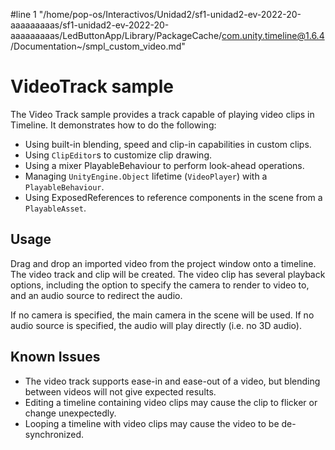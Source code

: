 #line 1 "/home/pop-os/Interactivos/Unidad2/sf1-unidad2-ev-2022-20-aaaaaaaaas/sf1-unidad2-ev-2022-20-aaaaaaaaas/LedButtonApp/Library/PackageCache/com.unity.timeline@1.6.4/Documentation~/smpl_custom_video.md"
# VideoTrack sample

The Video Track sample provides a track capable of playing video clips in Timeline. It demonstrates how to do the following:

* Using built-in blending, speed and clip-in capabilities in custom clips.
* Using `ClipEditor`s to customize clip drawing.
* Using a mixer PlayableBehaviour to perform look-ahead operations.
* Managing `UnityEngine.Object` lifetime (`VideoPlayer`) with a `PlayableBehaviour`.
* Using ExposedReferences to reference components in the scene from a `PlayableAsset`.

## Usage

Drag and drop an imported video from the project window onto a timeline. The video track and clip will be created. The video clip has several playback options, including the option to specify the camera to render to video to, and an audio source to redirect the audio.

If no camera is specified, the main camera in the scene will be used. If no audio source is specified, the audio will play directly (i.e. no 3D audio).

## Known Issues

* The video track supports ease-in and ease-out of a video, but blending between videos will not give expected results.
* Editing a timeline containing video clips may cause the clip to flicker or change unexpectedly.
* Looping a timeline with video clips may cause the video to be de-synchronized.

